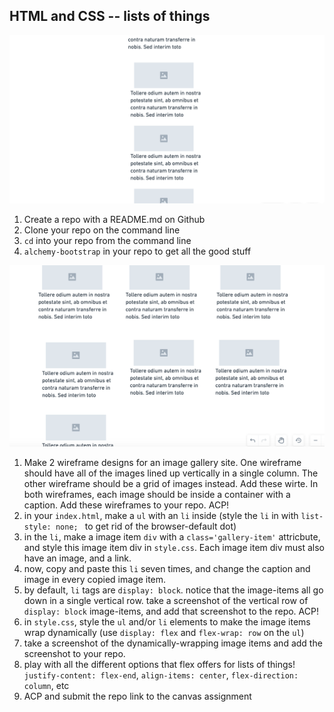 ## HTML and CSS -- lists of things

![List](./list.png)
1) Create a repo with a README.md on Github
1) Clone your repo on the command line
1) `cd` into your repo from the command line
1) `alchemy-bootstrap` in your repo to get all the good stuff

![Grid](./grid.png)

1) Make 2 wireframe designs for an image gallery site. One wireframe should have all of the images lined up vertically in a single column. The other wireframe should be a grid of images instead. Add these wirte. In both wireframes, each image should be inside a container with a caption. Add these wireframes to your repo. ACP!
1) in your `index.html`, make a `ul` with an `li` inside (style the `li` in with `list-style: none;
` to get rid of the browser-default dot)
1) in the `li`, make a image item `div` with a `class='gallery-item'` attricbute, and style this image item div in `style.css`. Each image item div must also have an image, and a link.
1) now, copy and paste this `li` seven times, and change the caption and image in every copied image item.
1) by default, `li` tags are `display: block`. notice that the image-items all go down in a  single vertical row. take a screenshot of the vertical  row of `display: block` image-items, and add that screenshot to the repo. ACP!
1) in `style.css`, style the `ul` and/or `li` elements to make the image items wrap dynamically (use `display: flex` and `flex-wrap: row` on the `ul`)
1) take a screenshot of the dynamically-wrapping image items and add the screenshot to your repo.
1) play with all the different options that flex offers for lists of things! `justify-content: flex-end`, `align-items: center`, `flex-direction: column`, etc
1) ACP and submit the repo link to the canvas assignment